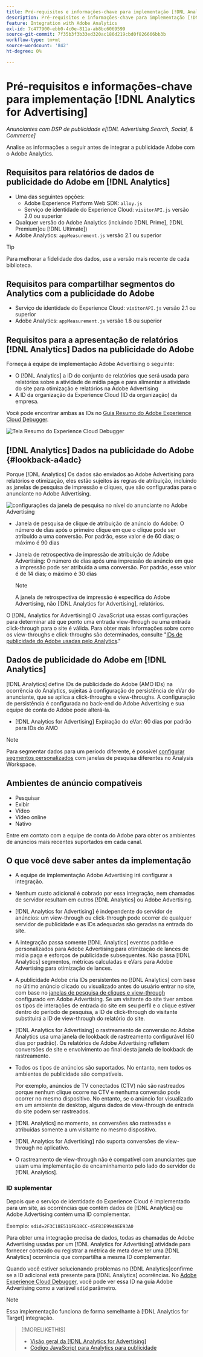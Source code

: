 ```yaml
---
title: Pré-requisitos e informações-chave para implementação [!DNL Analytics for Advertising]
description: Pré-requisitos e informações-chave para implementação [!DNL Analytics for Advertising]
feature: Integration with Adobe Analytics
exl-id: 7c477900-ebb0-4c0e-811a-ab8bc6069599
source-git-commit: 7f35b3f3b33ed320ac186d219cbd0f826666bb3b
workflow-type: tm+mt
source-wordcount: '842'
ht-degree: 0%

---
```


# Pré-requisitos e informações-chave para implementação [!DNL Analytics for Advertising]

*Anunciantes com DSP de publicidade e[!DNL Advertising Search, Social, & Commerce]*

Analise as informações a seguir antes de integrar a publicidade Adobe com o Adobe Analytics.

## Requisitos para relatórios de dados de publicidade do Adobe em [!DNL Analytics]

* Uma das seguintes opções:
   * Adobe Experience Platform Web SDK: `alloy.js`
   * Serviço de identidade do Experience Cloud: `visitorAPI.js` versão 2.0 ou superior
* Qualquer versão do Adobe Analytics (incluindo [!DNL Prime], [!DNL Premium]ou [!DNL Ultimate])
* Adobe Analytics: `appMeasurement.js` versão 2.1 ou superior

>[!TIP]
>
>Para melhorar a fidelidade dos dados, use a versão mais recente de cada biblioteca.

## Requisitos para compartilhar segmentos do Analytics com a publicidade do Adobe

* Serviço de identidade do Experience Cloud: `visitorAPI.js` versão 2.1 ou superior
* Adobe Analytics: `appMeasurement.js` versão 1.8 ou superior

## Requisitos para a apresentação de relatórios [!DNL Analytics] Dados na publicidade do Adobe

Forneça à equipe de implementação Adobe Advertising o seguinte:

* O [!DNL Analytics] a ID do conjunto de relatórios que será usada para relatórios sobre a atividade de mídia paga e para alimentar a atividade do site para otimização e relatórios na Adobe Advertising
* A ID da organização da Experience Cloud (ID da organização) da empresa.

Você pode encontrar ambas as IDs no [Guia Resumo do Adobe Experience Cloud Debugger](https://experienceleague.adobe.com/docs/debugger/using-v2/summary.html).

![Tela Resumo do Experience Cloud Debugger](/help/integrations/assets/a4adc-debugger-summary.png)

## [!DNL Analytics] Dados na publicidade do Adobe {#lookback-a4adc}

Porque [!DNL Analytics] Os dados são enviados ao Adobe Advertising para relatórios e otimização, eles estão sujeitos às regras de atribuição, incluindo as janelas de pesquisa de impressão e cliques, que são configuradas para o anunciante no Adobe Advertising.

![configurações da janela de pesquisa no nível do anunciante no Adobe Advertising](/help/integrations/assets/a4adc-lookbacks.png)

* Janela de pesquisa de clique de atribuição de anúncio do Adobe: O número de dias após o primeiro clique em que o clique pode ser atribuído a uma conversão. Por padrão, esse valor é de 60 dias; o máximo é 90 dias
* Janela de retrospectiva de impressão de atribuição de Adobe Advertising: O número de dias após uma impressão de anúncio em que a impressão pode ser atribuída a uma conversão. Por padrão, esse valor é de 14 dias; o máximo é 30 dias

   >[!NOTE]
   >
   > A janela de retrospectiva de impressão é específica do Adobe Advertising, não [!DNL Analytics for Advertising], relatórios.

O [!DNL Analytics for Advertising] O JavaScript usa essas configurações para determinar até que ponto uma entrada view-through ou uma entrada click-through para o site é válida. Para obter mais informações sobre como os view-throughs e click-throughs são determinados, consulte &quot;[IDs de publicidade do Adobe usadas pelo Analytics](ids.md).&quot;

## Dados de publicidade do Adobe em [!DNL Analytics]

[!DNL Analytics] define IDs de publicidade do Adobe (AMO IDs) na ocorrência do Analytics, sujeitas à configuração de persistência de eVar do anunciante, que se aplica a click-throughs e view-throughs. A configuração de persistência é configurada no back-end do Adobe Advertising e sua equipe de conta do Adobe pode alterá-la.

* [!DNL Analytics for Advertising] Expiração do eVar: 60 dias por padrão para IDs do AMO

>[!NOTE]
>
>Para segmentar dados para um período diferente, é possível [configurar segmentos personalizados](https://experienceleague.adobe.com/docs/analytics/components/segmentation/segmentation-workflow/seg-build.html) com janelas de pesquisa diferentes no Analysis Workspace.

## Ambientes de anúncio compatíveis

* Pesquisar
* Exibir
* Vídeo
* Vídeo online
* Nativo

Entre em contato com a equipe de conta do Adobe para obter os ambientes de anúncios mais recentes suportados em cada canal.

## O que você deve saber antes da implementação

* A equipe de implementação Adobe Advertising irá configurar a integração.

* Nenhum custo adicional é cobrado por essa integração, nem chamadas de servidor resultam em outros [!DNL Analytics] ou Adobe Advertising.

* [!DNL Analytics for Advertising] é independente do servidor de anúncios: um view-through ou click-through pode ocorrer de qualquer servidor de publicidade e as IDs adequadas são geradas na entrada do site.

* A integração passa somente [!DNL Analytics] eventos padrão e personalizados para Adobe Advertising para otimização de lances de mídia paga e esforços de publicidade subsequentes. Não passa [!DNL Analytics] segmentos, métricas calculadas e eVars para Adobe Advertising para otimização de lances.

* A publicidade Adobe cria IDs persistentes no [!DNL Analytics] com base no último anúncio clicado ou visualizado antes do usuário entrar no site, com base no [janelas de pesquisa de cliques e view-through](#lookback-a4adc) configurado em Adobe Advertising. Se um visitante do site tiver ambos os tipos de interações de entrada do site em seu perfil e o clique estiver dentro do período de pesquisa, a ID de click-through do visitante substituirá a ID de view-through do relatório do site.

* [!DNL Analytics for Advertising] o rastreamento de conversão no Adobe Analytics usa uma janela de lookback de rastreamento configurável (60 dias por padrão). Os relatórios de Adobe Advertising refletem conversões de site e envolvimento ao final desta janela de lookback de rastreamento.

* Todos os tipos de anúncios são suportados. No entanto, nem todos os ambientes de publicidade são compatíveis.

   Por exemplo, anúncios de TV conectados (CTV) não são rastreados porque nenhum clique ocorre na CTV e nenhuma conversão pode ocorrer no mesmo dispositivo. No entanto, se o anúncio for visualizado em um ambiente de desktop, alguns dados de view-through de entrada do site podem ser rastreados.

* [!DNL Analytics] no momento, as conversões são rastreadas e atribuídas somente a um visitante no mesmo dispositivo.

* [!DNL Analytics for Advertising] não suporta conversões de view-through no aplicativo.

* O rastreamento de view-through não é compatível com anunciantes que usam uma implementação de encaminhamento pelo lado do servidor de [!DNL Analytics].

### ID suplementar

Depois que o serviço de identidade do Experience Cloud é implementado para um site, as ocorrências que contêm dados de [!DNL Analytics] ou Adobe Advertising contém uma ID complementar.

Exemplo: `sdid=2F3C18E511F618CC-45F83E994AEE93A0`

Para obter uma integração precisa de dados, todas as chamadas de Adobe Advertising usadas por um [!DNL Analytics for Advertising] atividade para fornecer conteúdo ou registrar a métrica de meta deve ter uma [!DNL Analytics] ocorrência que compartilha a mesma ID complementar.

Quando você estiver solucionando problemas no [!DNL Analytics]confirme se a ID adicional está presente para [!DNL Analytics] ocorrências. No [Adobe Experience Cloud Debugger](https://experienceleague.adobe.com/docs/debugger/using-v2/summary.html), você pode ver essa ID na guia Adobe Advertising como a variável `sdid` parâmetro.

>[!NOTE]
>
> Essa implementação funciona de forma semelhante à [!DNL Analytics for Target] integração.

>[!MORELIKETHIS]
>
>* [Visão geral da [!DNL Analytics for Advertising]](overview.md)
>* [Código JavaScript para Analytics para publicidade](/help/integrations/analytics/javascript.md)

